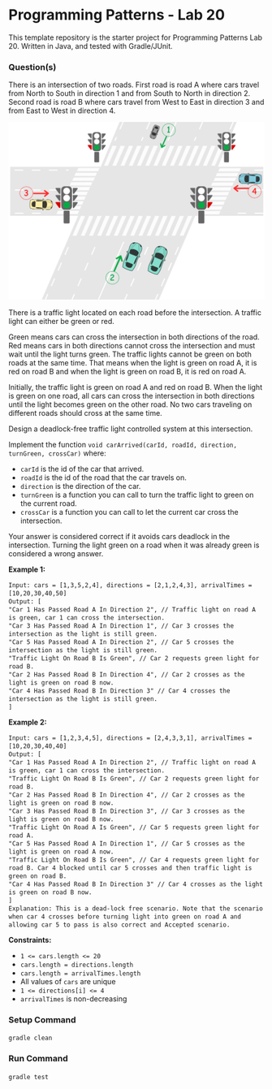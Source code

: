# Programming Patterns - Lab 20

This template repository is the starter project for Programming Patterns Lab 20. Written in Java, and tested with Gradle/JUnit.

### Question(s)

There is an intersection of two roads. First road is road A where cars travel from North to South in direction 1 and from South to North in direction 2. Second road is road B where cars travel from West to East in direction 3 and from East to West in direction 4.

![](Q1.png)

There is a traffic light located on each road before the intersection. A traffic light can either be green or red.

Green means cars can cross the intersection in both directions of the road.
Red means cars in both directions cannot cross the intersection and must wait until the light turns green.
The traffic lights cannot be green on both roads at the same time. That means when the light is green on road A, it is red on road B and when the light is green on road B, it is red on road A.

Initially, the traffic light is green on road A and red on road B. When the light is green on one road, all cars can cross the intersection in both directions until the light becomes green on the other road. No two cars traveling on different roads should cross at the same time.

Design a deadlock-free traffic light controlled system at this intersection.

Implement the function `void carArrived(carId, roadId, direction, turnGreen, crossCar)` where:

- `carId` is the id of the car that arrived.
- `roadId` is the id of the road that the car travels on.
- `direction` is the direction of the car.
- `turnGreen` is a function you can call to turn the traffic light to green on the current road.
- `crossCar` is a function you can call to let the current car cross the intersection.

Your answer is considered correct if it avoids cars deadlock in the intersection. Turning the light green on a road when it was already green is considered a wrong answer.

**Example 1:**

```
Input: cars = [1,3,5,2,4], directions = [2,1,2,4,3], arrivalTimes = [10,20,30,40,50]
Output: [
"Car 1 Has Passed Road A In Direction 2", // Traffic light on road A is green, car 1 can cross the intersection.
"Car 3 Has Passed Road A In Direction 1", // Car 3 crosses the intersection as the light is still green.
"Car 5 Has Passed Road A In Direction 2", // Car 5 crosses the intersection as the light is still green.
"Traffic Light On Road B Is Green", // Car 2 requests green light for road B.
"Car 2 Has Passed Road B In Direction 4", // Car 2 crosses as the light is green on road B now.
"Car 4 Has Passed Road B In Direction 3" // Car 4 crosses the intersection as the light is still green.
]
```

**Example 2:**

```
Input: cars = [1,2,3,4,5], directions = [2,4,3,3,1], arrivalTimes = [10,20,30,40,40]
Output: [
"Car 1 Has Passed Road A In Direction 2", // Traffic light on road A is green, car 1 can cross the intersection.
"Traffic Light On Road B Is Green", // Car 2 requests green light for road B.
"Car 2 Has Passed Road B In Direction 4", // Car 2 crosses as the light is green on road B now.
"Car 3 Has Passed Road B In Direction 3", // Car 3 crosses as the light is green on road B now.
"Traffic Light On Road A Is Green", // Car 5 requests green light for road A.
"Car 5 Has Passed Road A In Direction 1", // Car 5 crosses as the light is green on road A now.
"Traffic Light On Road B Is Green", // Car 4 requests green light for road B. Car 4 blocked until car 5 crosses and then traffic light is green on road B.
"Car 4 Has Passed Road B In Direction 3" // Car 4 crosses as the light is green on road B now.
]
Explanation: This is a dead-lock free scenario. Note that the scenario when car 4 crosses before turning light into green on road A and allowing car 5 to pass is also correct and Accepted scenario.
```

**Constraints:**

- `1 <= cars.length <= 20`
- `cars.length = directions.length`
- `cars.length = arrivalTimes.length`
- All values of `cars` are unique
- `1 <= directions[i] <= 4`
- `arrivalTimes` is non-decreasing

### Setup Command

`gradle clean`

### Run Command

`gradle test`
